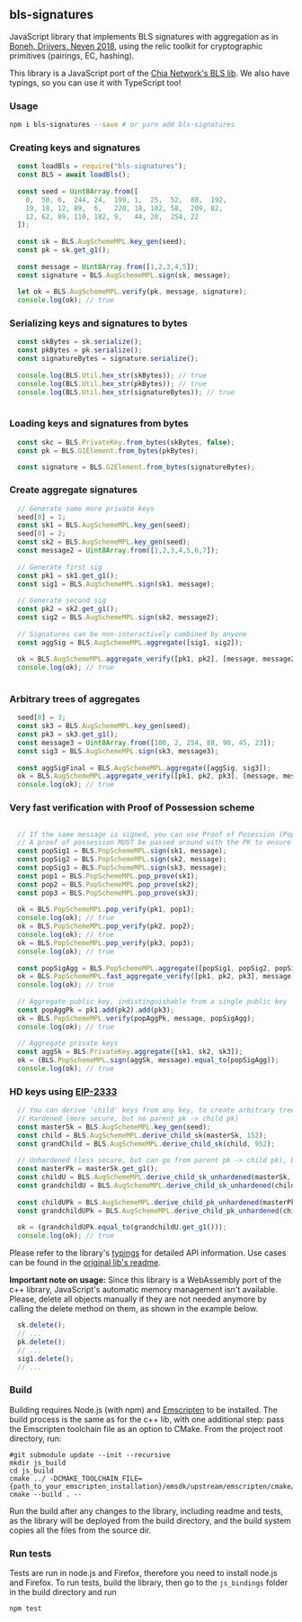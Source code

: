 ## bls-signatures

JavaScript library that implements BLS signatures with aggregation as in [Boneh, Drijvers, Neven 2018](https://crypto.stanford.edu/~dabo/pubs/papers/BLSmultisig.html), using the relic toolkit for cryptographic primitives (pairings, EC, hashing).

This library is a JavaScript port of the [Chia Network's BLS lib](https://github.com/Chia-Network/bls-signatures). We also have typings, so you can use it with TypeScript too!

### Usage

```bash
npm i bls-signatures --save # or yarn add bls-signatures
```

### Creating keys and signatures
```javascript
  const loadBls = require("bls-signatures");
  const BLS = await loadBls();
  
  const seed = Uint8Array.from([
    0,  50, 6,  244, 24,  199, 1,  25,  52,  88,  192,
    19, 18, 12, 89,  6,   220, 18, 102, 58,  209, 82,
    12, 62, 89, 110, 182, 9,   44, 20,  254, 22
  ]);
  
  const sk = BLS.AugSchemeMPL.key_gen(seed);
  const pk = sk.get_g1();
  
  const message = Uint8Array.from([1,2,3,4,5]);
  const signature = BLS.AugSchemeMPL.sign(sk, message);
  
  let ok = BLS.AugSchemeMPL.verify(pk, message, signature);
  console.log(ok); // true
```

### Serializing keys and signatures to bytes
```javascript  
  const skBytes = sk.serialize();
  const pkBytes = pk.serialize();
  const signatureBytes = signature.serialize();
  
  console.log(BLS.Util.hex_str(skBytes)); // true
  console.log(BLS.Util.hex_str(pkBytes)); // true
  console.log(BLS.Util.hex_str(signatureBytes)); // true
  
```

### Loading keys and signatures from bytes
```javascript
  const skc = BLS.PrivateKey.from_bytes(skBytes, false);
  const pk = BLS.G1Element.from_bytes(pkBytes);

  const signature = BLS.G2Element.from_bytes(signatureBytes);
```

### Create aggregate signatures
```javascript
  // Generate some more private keys
  seed[0] = 1;
  const sk1 = BLS.AugSchemeMPL.key_gen(seed);
  seed[0] = 2;
  const sk2 = BLS.AugSchemeMPL.key_gen(seed);
  const message2 = Uint8Array.from([1,2,3,4,5,6,7]);
  
  // Generate first sig
  const pk1 = sk1.get_g1();
  const sig1 = BLS.AugSchemeMPL.sign(sk1, message);
  
  // Generate second sig
  const pk2 = sk2.get_g1();
  const sig2 = BLS.AugSchemeMPL.sign(sk2, message2);
  
  // Signatures can be non-interactively combined by anyone
  const aggSig = BLS.AugSchemeMPL.aggregate([sig1, sig2]);
  
  ok = BLS.AugSchemeMPL.aggregate_verify([pk1, pk2], [message, message2], aggSig);
  console.log(ok); // true
  
```

### Arbitrary trees of aggregates
```javascript
  seed[0] = 3;
  const sk3 = BLS.AugSchemeMPL.key_gen(seed);
  const pk3 = sk3.get_g1();
  const message3 = Uint8Array.from([100, 2, 254, 88, 90, 45, 23]);
  const sig3 = BLS.AugSchemeMPL.sign(sk3, message3);
  
  const aggSigFinal = BLS.AugSchemeMPL.aggregate([aggSig, sig3]);
  ok = BLS.AugSchemeMPL.aggregate_verify([pk1, pk2, pk3], [message, message2, message3], aggSigFinal);
  console.log(ok); // true
```

### Very fast verification with Proof of Possession scheme
```javascript

  // If the same message is signed, you can use Proof of Posession (PopScheme) for efficiency
  // A proof of possession MUST be passed around with the PK to ensure security.
  const popSig1 = BLS.PopSchemeMPL.sign(sk1, message);
  const popSig2 = BLS.PopSchemeMPL.sign(sk2, message);
  const popSig3 = BLS.PopSchemeMPL.sign(sk3, message);
  const pop1 = BLS.PopSchemeMPL.pop_prove(sk1);
  const pop2 = BLS.PopSchemeMPL.pop_prove(sk2);
  const pop3 = BLS.PopSchemeMPL.pop_prove(sk3);
  
  ok = BLS.PopSchemeMPL.pop_verify(pk1, pop1);
  console.log(ok); // true
  ok = BLS.PopSchemeMPL.pop_verify(pk2, pop2);
  console.log(ok); // true
  ok = BLS.PopSchemeMPL.pop_verify(pk3, pop3);
  console.log(ok); // true
  
  const popSigAgg = BLS.PopSchemeMPL.aggregate([popSig1, popSig2, popSig3]);
  ok = BLS.PopSchemeMPL.fast_aggregate_verify([pk1, pk2, pk3], message, popSigAgg);
  console.log(ok); // true
  
  // Aggregate public key, indistinguishable from a single public key
  const popAggPk = pk1.add(pk2).add(pk3);
  ok = BLS.PopSchemeMPL.verify(popAggPk, message, popSigAgg);
  console.log(ok); // true
  
  // Aggregate private keys
  const aggSk = BLS.PrivateKey.aggregate([sk1, sk2, sk3]);
  ok = (BLS.PopSchemeMPL.sign(aggSk, message).equal_to(popSigAgg));
  console.log(ok); // true
```

### HD keys using [EIP-2333](https://github.com/ethereum/EIPs/pull/2333)
```javascript
  // You can derive 'child' keys from any key, to create arbitrary trees. 4 byte indeces are used.
  // Hardened (more secure, but no parent pk -> child pk)
  const masterSk = BLS.AugSchemeMPL.key_gen(seed);
  const child = BLS.AugSchemeMPL.derive_child_sk(masterSk, 152);
  const grandChild = BLS.AugSchemeMPL.derive_child_sk(child, 952);
  
  // Unhardened (less secure, but can go from parent pk -> child pk), BIP32 style
  const masterPk = masterSk.get_g1();
  const childU = BLS.AugSchemeMPL.derive_child_sk_unhardened(masterSk, 22);
  const grandchildU = BLS.AugSchemeMPL.derive_child_sk_unhardened(childU, 0);
  
  const childUPk = BLS.AugSchemeMPL.derive_child_pk_unhardened(masterPk, 22);
  const grandchildUPk = BLS.AugSchemeMPL.derive_child_pk_unhardened(childUPk, 0);
  
  ok = (grandchildUPk.equal_to(grandchildU.get_g1()));
  console.log(ok); // true
```

Please refer to the library's [typings](./blsjs.d.ts) for detailed API information. Use cases can be found in the [original lib's readme](../README.md).

__Important note on usage:__ Since this library is a WebAssembly port of the c++ library, JavaScript's automatic memory management isn't available. Please, delete all objects manually if they are not needed anymore by calling the delete method on them, as shown in the example below.

```javascript
  sk.delete();
  // ...
  pk.delete();
  // ...
  sig1.delete();
  // ...
```

### Build

Building requires Node.js (with npm) and [Emscripten](https://emscripten.org/docs/getting_started/downloads.html) to be installed.
The build process is the same as for the c++ lib, with one additional step: pass the Emscripten toolchain file as an option to CMake.
From the project root directory, run:
```
#git submodule update --init --recursive
mkdir js_build
cd js_build
cmake ../ -DCMAKE_TOOLCHAIN_FILE={path_to_your_emscripten_installation}/emsdk/upstream/emscripten/cmake/Modules/Platform/Emscripten.cmake
cmake --build . --
```

Run the build after any changes to the library, including readme and tests, as the library will be deployed from the build directory, and the build system copies all the files from the source dir.
### Run tests
Tests are run in node.js and Firefox, therefore you need to install node.js and Firefox.
To run tests, build the library, then go to the `js_bindings` folder in the build directory and run
```bash
npm test
```
